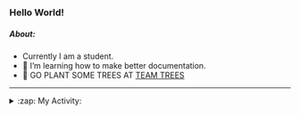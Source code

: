 ### Hello World!

##### About:
- Currently I am a student.
- 🌱 I’m learning how to make better documentation.
- 🌱 GO PLANT SOME TREES AT [TEAM TREES](https://teamtrees.org/)

---
<details>
  <summary>:zap: My Activity:</summary>
  
<!--START_SECTION:waka-->
![Code Time](http://img.shields.io/badge/Code%20Time-1%2C223%20hrs%203%20mins-blue)

**I'm a Night 🦉** 

```text
🌞 Morning                1972 commits        ███░░░░░░░░░░░░░░░░░░░░░░   10.23 % 
🌆 Daytime                6508 commits        ████████░░░░░░░░░░░░░░░░░   33.77 % 
🌃 Evening                5527 commits        ███████░░░░░░░░░░░░░░░░░░   28.68 % 
🌙 Night                  5266 commits        ███████░░░░░░░░░░░░░░░░░░   27.32 % 
```
📅 **I'm Most Productive on Wednesday** 

```text
Monday                   2678 commits        ███░░░░░░░░░░░░░░░░░░░░░░   13.90 % 
Tuesday                  2651 commits        ███░░░░░░░░░░░░░░░░░░░░░░   13.75 % 
Wednesday                4527 commits        ██████░░░░░░░░░░░░░░░░░░░   23.49 % 
Thursday                 2522 commits        ███░░░░░░░░░░░░░░░░░░░░░░   13.09 % 
Friday                   2044 commits        ███░░░░░░░░░░░░░░░░░░░░░░   10.61 % 
Saturday                 1659 commits        ██░░░░░░░░░░░░░░░░░░░░░░░   08.61 % 
Sunday                   3192 commits        ████░░░░░░░░░░░░░░░░░░░░░   16.56 % 
```


📊 **This Week I Spent My Time On** 

```text
🔥 Editors: 
IntelliJ                 4 hrs 24 mins       ████████████████░░░░░░░░░   65.01 % 
VS Code                  2 hrs 22 mins       █████████░░░░░░░░░░░░░░░░   34.99 % 

🐱‍💻 Projects: 
dev-pro-tips-bot         2 hrs 22 mins       █████████░░░░░░░░░░░░░░░░   34.99 % 
rest-api-example         2 hrs 6 mins        ████████░░░░░░░░░░░░░░░░░   31.07 % 
SpringBootClass1         58 mins             ████░░░░░░░░░░░░░░░░░░░░░   14.40 % 
movie                    42 mins             ███░░░░░░░░░░░░░░░░░░░░░░   10.53 % 
employee-app             26 mins             ██░░░░░░░░░░░░░░░░░░░░░░░   06.58 % 
```


 Last Updated on 06/10/2023 22:10:46 UTC
<!--END_SECTION:waka-->
</details>
